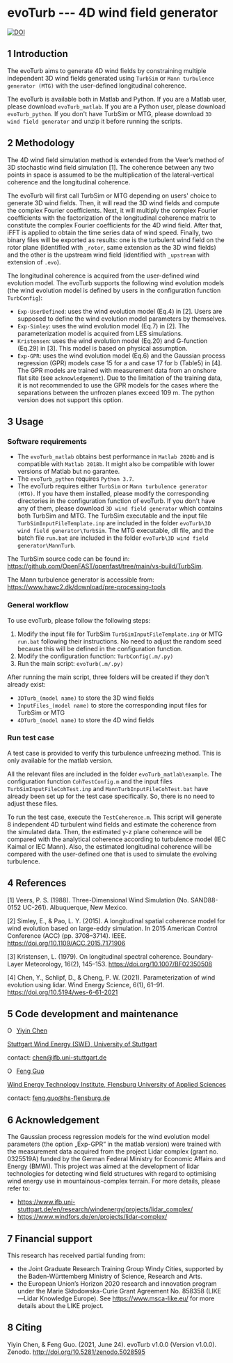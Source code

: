 # evoTurb --- 4D wind field generator

[![DOI](https://zenodo.org/badge/DOI/10.5281/zenodo.5028595.svg)](https://doi.org/10.5281/zenodo.5028595)

## 1 Introduction

The evoTurb aims to generate 4D wind fields by constraining multiple independent 3D wind fields generated using `TurbSim` or `Mann turbulence generator (MTG)` with the user-defined longitudinal coherence. 

The evoTurb is available both in Matlab and Python. If you are a Matlab user, please download `evoTurb_matlab`. If you are a Python user, please download `evoTurb_python`. If you don't have TurbSim or MTG, please download `3D wind field generator` and unzip it before running the scripts.

## 2 Methodology

The 4D wind field simulation method is extended from the Veer’s method of 3D stochastic wind field simulation [1]. The coherence between any two points in space is assumed to be the multiplication of the lateral-vertical coherence and the longitudinal coherence. 

The evoTurb will first call TurbSim or MTG depending on users' choice to generate 3D wind fields. Then, it will read the 3D wind fields and compute the complex Fourier coefficients. Next, it will multiply the complex Fourier coefficients with the factorization of the longitudinal coherence matrix to constitute the complex Fourier coefficients for the 4D wind field. After that, iFFT is applied to obtain the time series data of wind speed. Finally, two binary files will be exported as results: one is the turbulent wind field on the rotor plane (identified with `_rotor`, same extension as the 3D wind fields) and the other is the upstream wind field (identified with `_upstream` with extension of `.evo`). 

The longitudinal coherence is acquired from the user-defined wind evolution model. The evoTurb supports the following wind evolution models (the wind evolution model is defined by users in the configuration function `TurbConfig`):
- `Exp-UserDefined`: uses the wind evolution model (Eq.4) in [2]. Users are supposed to define the wind evolution model parameters by themselves.
- `Exp-Simley`: uses the wind evolution model (Eq.7) in [2]. The parameterization model is acquired from LES simulations.
- `Kristensen`: uses the wind evolution model (Eq.20) and G-function (Eq.29) in [3]. This model is based on physical assumption.    
- `Exp-GPR`: uses the wind evolution model (Eq.6) and the Gaussian process regression (GPR) models case 15 for a and case 17 for b (Table5) in [4]. The GPR models are trained with measurement data from an onshore flat site (see `acknowledgement`). Due to the limitation of the training data, it is not recommended to use the GPR models for the cases where the separations between the unfrozen planes exceed 109 m. The python version does not support this option.

## 3 Usage

### Software requirements

- The `evoTurb_matlab` obtains best performance in `Matlab 2020b` and is compatible with `Matlab 2018b`. It might also be compatible with lower versions of Matlab but no garantee.
- The `evoTurb_python` requires `Python 3.7`.
- The evoTurb requires either `TurbSim` or `Mann turbulence generator (MTG)`. If you have them installed, please modify the corresponding directories in the configuration function of evoTurb. If you don't have any of them, please download `3D wind field generator` which contains both TurbSim and MTG. The TurbSim executable and the input file `TurbSimInputFileTemplate.inp` are included in the folder `evoTurb\3D wind field generator\TurbSim`. The MTG executable, dll file, and the batch file `run.bat` are included in the folder `evoTurb\3D wind field generator\MannTurb`. 

The TurbSim source code can be found in: https://github.com/OpenFAST/openfast/tree/main/vs-build/TurbSim. 

The Mann turbulence generator is accessible from: https://www.hawc2.dk/download/pre-processing-tools

### General workflow

To use evoTurb, please follow the following steps:
1. Modify the input file for TurbSim `TurbSimInputFileTemplate.inp` or MTG `run.bat` following their instructions. No need to adjust the random seed because this will be defined in the configuration function. 
2. Modify the configuration function: `TurbConfig(.m/.py)`
3. Run the main script: `evoTurb(.m/.py)`

After running the main script, three folders will be created if they don't already exist: 
- `3DTurb_(model name)` to store the 3D wind fields 
- `InputFiles_(model name)` to store the corresponding input files for TurbSim or MTG
- `4DTurb_(model name)` to store the 4D wind fields

### Run test case

A test case is provided to verify this turbulence unfreezing method. This is only available for the matlab version. 

All the relevant files are included in the folder `evoTurb_matlab\example`. The configuration function `CohTestConfig.m` and the input files  `TurbSimInputFileCohTest.inp` and `MannTurbInputFileCohTest.bat` have already been set up for the test case specifically. So, there is no need to adjust these files.

To run the test case, execute the `TestCoherence.m`. This script will generate 8 independent 4D turbulent wind fields and estimate the coherence from the simulated data. Then, the estimated y-z plane coherence will be compared with the analytical coherence according to turbulence model (IEC Kaimal or IEC Mann). Also, the estimated longitudinal coherence will be compared with the user-defined one that is used to simulate the evolving turbulence.

## 4 References

[1] Veers, P. S. (1988). Three-Dimensional Wind Simulation (No. SAND88-0152 UC-261). Albuquerque, New Mexico. 

[2] Simley, E., & Pao, L. Y. (2015). A longitudinal spatial coherence model for wind evolution based on large-eddy simulation. In 2015 American Control Conference (ACC) (pp. 3708–3714). IEEE. https://doi.org/10.1109/ACC.2015.7171906

[3] Kristensen, L. (1979). On longitudinal spectral coherence. Boundary-Layer Meteorology, 16(2), 145–153. https://doi.org/10.1007/BF02350508

[4] Chen, Y., Schlipf, D., & Cheng, P. W. (2021). Parameterization of wind evolution using lidar. Wind Energy Science, 6(1), 61–91. https://doi.org/10.5194/wes-6-61-2021

## 5 Code development and maintenance

</a></div><div itemscope itemtype="https://schema.org/Person"><a itemprop="sameAs" content="https://orcid.org/0000-0002-1343-0654" href="https://orcid.org/0000-0002-1343-0654" target="orcid.widget" rel="me noopener noreferrer" style="vertical-align:top;"><img src="https://orcid.org/sites/default/files/images/orcid_16x16.png" style="width:1em;margin-right:.5em;" alt="ORCID iD icon">Yiyin Chen</a></div>

[Stuttgart Wind Energy (SWE), University of Stuttgart](https://www.ifb.uni-stuttgart.de/en/institute/team/Chen-00003/)

contact: chen@ifb.uni-stuttgart.de

</a></div><div itemscope itemtype="https://schema.org/Person"><a itemprop="sameAs" content="https://orcid.org/0000-0003-3275-6243" href="https://orcid.org/0000-0003-3275-6243" target="orcid.widget" rel="me noopener noreferrer" style="vertical-align:top;"><img src="https://orcid.org/sites/default/files/images/orcid_16x16.png" style="width:1em;margin-right:.5em;" alt="ORCID iD icon">Feng Guo</a></div>

[Wind Energy Technology Institute, Flensburg University of Applied Sciences](https://hs-flensburg.de/hochschule/personen/guo)

contact: feng.guo@hs-flensburg.de

## 6 Acknowledgement
The Gaussian process regression models for the wind evolution model parameters (the option „Exp-GPR“ in the matlab version) were trained with the measurement data acquired from the project Lidar complex (grant no. 0325519A) funded by the German Federal Ministry for Economic Affairs and Energy (BMWi). This project was aimed at the development of lidar technologies for detecting wind field structures with regard to optimising wind energy use in mountainous-complex terrain. For more details, please refer to:
- https://www.ifb.uni-stuttgart.de/en/research/windenergy/projects/lidar_complex/
- https://www.windfors.de/en/projects/lidar-complex/

## 7 Financial support

This research has received partial funding from: 
- the Joint Graduate Research Training Group Windy Cities, supported by the Baden-Württemberg Ministry of Science, Research and Arts.
- the European Union’s Horizon 2020 research and innovation program under the Marie Skłodowska-Curie Grant Agreement No. 858358 (LIKE—Lidar Knowledge Europe). See https://www.msca-like.eu/ for more details about the LIKE project.

## 8 Citing

Yiyin Chen, & Feng Guo. (2021, June 24). evoTurb v1.0.0 (Version v1.0.0). Zenodo. http://doi.org/10.5281/zenodo.5028595

